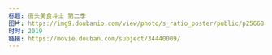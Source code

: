 ```yaml
---
标题: 街头美食斗士 第二季
图片: https://img9.doubanio.com/view/photo/s_ratio_poster/public/p2566880295.jpg
时时: 2019
链接: https://movie.douban.com/subject/34440009/
---
```


